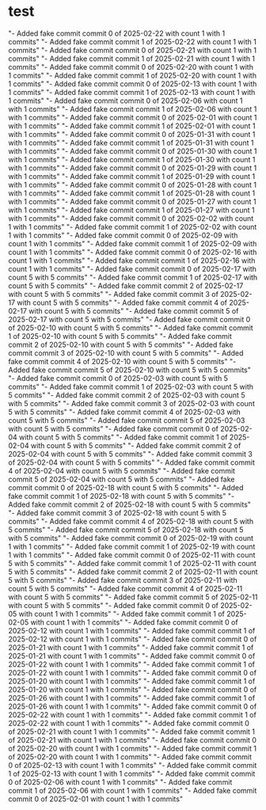 # test
 
"- Added fake commit commit 0 of 2025-02-22 with count 1 with 1 commits" 
"- Added fake commit commit 1 of 2025-02-22 with count 1 with 1 commits" 
"- Added fake commit commit 0 of 2025-02-21 with count 1 with 1 commits" 
"- Added fake commit commit 1 of 2025-02-21 with count 1 with 1 commits" 
"- Added fake commit commit 0 of 2025-02-20 with count 1 with 1 commits" 
"- Added fake commit commit 1 of 2025-02-20 with count 1 with 1 commits" 
"- Added fake commit commit 0 of 2025-02-13 with count 1 with 1 commits" 
"- Added fake commit commit 1 of 2025-02-13 with count 1 with 1 commits" 
"- Added fake commit commit 0 of 2025-02-06 with count 1 with 1 commits" 
"- Added fake commit commit 1 of 2025-02-06 with count 1 with 1 commits" 
"- Added fake commit commit 0 of 2025-02-01 with count 1 with 1 commits" 
"- Added fake commit commit 1 of 2025-02-01 with count 1 with 1 commits" 
"- Added fake commit commit 0 of 2025-01-31 with count 1 with 1 commits" 
"- Added fake commit commit 1 of 2025-01-31 with count 1 with 1 commits" 
"- Added fake commit commit 0 of 2025-01-30 with count 1 with 1 commits" 
"- Added fake commit commit 1 of 2025-01-30 with count 1 with 1 commits" 
"- Added fake commit commit 0 of 2025-01-29 with count 1 with 1 commits" 
"- Added fake commit commit 1 of 2025-01-29 with count 1 with 1 commits" 
"- Added fake commit commit 0 of 2025-01-28 with count 1 with 1 commits" 
"- Added fake commit commit 1 of 2025-01-28 with count 1 with 1 commits" 
"- Added fake commit commit 0 of 2025-01-27 with count 1 with 1 commits" 
"- Added fake commit commit 1 of 2025-01-27 with count 1 with 1 commits" 
"- Added fake commit commit 0 of 2025-02-02 with count 1 with 1 commits" 
"- Added fake commit commit 1 of 2025-02-02 with count 1 with 1 commits" 
"- Added fake commit commit 0 of 2025-02-09 with count 1 with 1 commits" 
"- Added fake commit commit 1 of 2025-02-09 with count 1 with 1 commits" 
"- Added fake commit commit 0 of 2025-02-16 with count 1 with 1 commits" 
"- Added fake commit commit 1 of 2025-02-16 with count 1 with 1 commits" 
"- Added fake commit commit 0 of 2025-02-17 with count 5 with 5 commits" 
"- Added fake commit commit 1 of 2025-02-17 with count 5 with 5 commits" 
"- Added fake commit commit 2 of 2025-02-17 with count 5 with 5 commits" 
"- Added fake commit commit 3 of 2025-02-17 with count 5 with 5 commits" 
"- Added fake commit commit 4 of 2025-02-17 with count 5 with 5 commits" 
"- Added fake commit commit 5 of 2025-02-17 with count 5 with 5 commits" 
"- Added fake commit commit 0 of 2025-02-10 with count 5 with 5 commits" 
"- Added fake commit commit 1 of 2025-02-10 with count 5 with 5 commits" 
"- Added fake commit commit 2 of 2025-02-10 with count 5 with 5 commits" 
"- Added fake commit commit 3 of 2025-02-10 with count 5 with 5 commits" 
"- Added fake commit commit 4 of 2025-02-10 with count 5 with 5 commits" 
"- Added fake commit commit 5 of 2025-02-10 with count 5 with 5 commits" 
"- Added fake commit commit 0 of 2025-02-03 with count 5 with 5 commits" 
"- Added fake commit commit 1 of 2025-02-03 with count 5 with 5 commits" 
"- Added fake commit commit 2 of 2025-02-03 with count 5 with 5 commits" 
"- Added fake commit commit 3 of 2025-02-03 with count 5 with 5 commits" 
"- Added fake commit commit 4 of 2025-02-03 with count 5 with 5 commits" 
"- Added fake commit commit 5 of 2025-02-03 with count 5 with 5 commits" 
"- Added fake commit commit 0 of 2025-02-04 with count 5 with 5 commits" 
"- Added fake commit commit 1 of 2025-02-04 with count 5 with 5 commits" 
"- Added fake commit commit 2 of 2025-02-04 with count 5 with 5 commits" 
"- Added fake commit commit 3 of 2025-02-04 with count 5 with 5 commits" 
"- Added fake commit commit 4 of 2025-02-04 with count 5 with 5 commits" 
"- Added fake commit commit 5 of 2025-02-04 with count 5 with 5 commits" 
"- Added fake commit commit 0 of 2025-02-18 with count 5 with 5 commits" 
"- Added fake commit commit 1 of 2025-02-18 with count 5 with 5 commits" 
"- Added fake commit commit 2 of 2025-02-18 with count 5 with 5 commits" 
"- Added fake commit commit 3 of 2025-02-18 with count 5 with 5 commits" 
"- Added fake commit commit 4 of 2025-02-18 with count 5 with 5 commits" 
"- Added fake commit commit 5 of 2025-02-18 with count 5 with 5 commits" 
"- Added fake commit commit 0 of 2025-02-19 with count 1 with 1 commits" 
"- Added fake commit commit 1 of 2025-02-19 with count 1 with 1 commits" 
"- Added fake commit commit 0 of 2025-02-11 with count 5 with 5 commits" 
"- Added fake commit commit 1 of 2025-02-11 with count 5 with 5 commits" 
"- Added fake commit commit 2 of 2025-02-11 with count 5 with 5 commits" 
"- Added fake commit commit 3 of 2025-02-11 with count 5 with 5 commits" 
"- Added fake commit commit 4 of 2025-02-11 with count 5 with 5 commits" 
"- Added fake commit commit 5 of 2025-02-11 with count 5 with 5 commits" 
"- Added fake commit commit 0 of 2025-02-05 with count 1 with 1 commits" 
"- Added fake commit commit 1 of 2025-02-05 with count 1 with 1 commits" 
"- Added fake commit commit 0 of 2025-02-12 with count 1 with 1 commits" 
"- Added fake commit commit 1 of 2025-02-12 with count 1 with 1 commits" 
"- Added fake commit commit 0 of 2025-01-21 with count 1 with 1 commits" 
"- Added fake commit commit 1 of 2025-01-21 with count 1 with 1 commits" 
"- Added fake commit commit 0 of 2025-01-22 with count 1 with 1 commits" 
"- Added fake commit commit 1 of 2025-01-22 with count 1 with 1 commits" 
"- Added fake commit commit 0 of 2025-01-20 with count 1 with 1 commits" 
"- Added fake commit commit 1 of 2025-01-20 with count 1 with 1 commits" 
"- Added fake commit commit 0 of 2025-01-26 with count 1 with 1 commits" 
"- Added fake commit commit 1 of 2025-01-26 with count 1 with 1 commits" 
"- Added fake commit commit 0 of 2025-02-22 with count 1 with 1 commits" 
"- Added fake commit commit 1 of 2025-02-22 with count 1 with 1 commits" 
"- Added fake commit commit 0 of 2025-02-21 with count 1 with 1 commits" 
"- Added fake commit commit 1 of 2025-02-21 with count 1 with 1 commits" 
"- Added fake commit commit 0 of 2025-02-20 with count 1 with 1 commits" 
"- Added fake commit commit 1 of 2025-02-20 with count 1 with 1 commits" 
"- Added fake commit commit 0 of 2025-02-13 with count 1 with 1 commits" 
"- Added fake commit commit 1 of 2025-02-13 with count 1 with 1 commits" 
"- Added fake commit commit 0 of 2025-02-06 with count 1 with 1 commits" 
"- Added fake commit commit 1 of 2025-02-06 with count 1 with 1 commits" 
"- Added fake commit commit 0 of 2025-02-01 with count 1 with 1 commits" 
